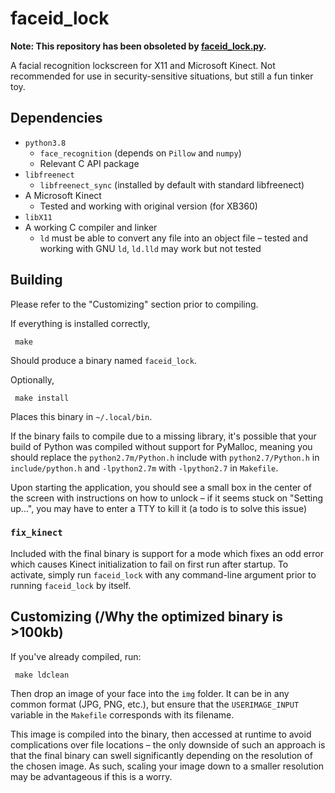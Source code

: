 # faceid\_lock

__Note: This repository has been obsoleted by [faceid_lock.py](https://github.com/Cubified/faceid_lock).__

A facial recognition lockscreen for X11 and Microsoft Kinect.  Not recommended for use in security-sensitive situations, but still a fun tinker toy.

## Dependencies

- `python3.8`
  - `face_recognition` (depends on `Pillow` and `numpy`)
  - Relevant C API package
- `libfreenect`
  - `libfreenect_sync` (installed by default with standard libfreenect)
- A Microsoft Kinect
  - Tested and working with original version (for XB360)
- `libX11`
- A working C compiler and linker
  - `ld` must be able to convert any file into an object file &ndash; tested and working with GNU `ld`, `ld.lld` may work but not tested

## Building

Please refer to the "Customizing" section prior to compiling.

If everything is installed correctly,

     make

Should produce a binary named `faceid_lock`.

Optionally,

     make install

Places this binary in `~/.local/bin`.

If the binary fails to compile due to a missing library, it's possible that your build of Python was compiled without support for PyMalloc, meaning you should replace the `python2.7m/Python.h` include with `python2.7/Python.h` in `include/python.h` and `-lpython2.7m` with `-lpython2.7` in `Makefile`.

Upon starting the application, you should see a small box in the center of the screen with instructions on how to unlock &ndash; if it seems stuck on "Setting up...", you may have to enter a TTY to kill it (a todo is to solve this issue)

### `fix_kinect`

Included with the final binary is support for a mode which fixes an odd error which causes Kinect initialization to fail on first run after startup.  To activate, simply run `faceid_lock` with any command-line argument prior to running `faceid_lock` by itself.

## Customizing (/Why the optimized binary is >100kb)

If you've already compiled, run:

     make ldclean

Then drop an image of your face into the `img` folder.  It can be in any common format (JPG, PNG, etc.), but ensure that the `USERIMAGE_INPUT` variable in the `Makefile` corresponds with its filename.

This image is compiled into the binary, then accessed at runtime to avoid complications over file locations &ndash; the only downside of such an approach is that the final binary can swell significantly depending on the resolution of the chosen image.  As such, scaling your image down to a smaller resolution may be advantageous if this is a worry.
